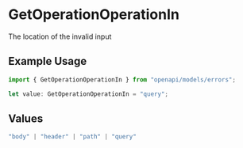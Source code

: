# GetOperationOperationIn

The location of the invalid input

## Example Usage

```typescript
import { GetOperationOperationIn } from "openapi/models/errors";

let value: GetOperationOperationIn = "query";
```

## Values

```typescript
"body" | "header" | "path" | "query"
```